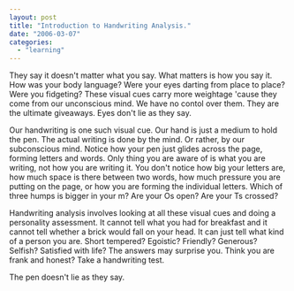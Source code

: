 ```yaml
---
layout: post
title: "Introduction to Handwriting Analysis."
date: "2006-03-07"
categories: 
  - "learning"
---
```


They say it doesn't matter what you say. What matters is how you say it. How was your body language? Were your eyes darting from place to place? Were you fidgeting? These visual cues carry more weightage 'cause they come from our unconscious mind. We have no contol over them. They are the ultimate giveaways. Eyes don't lie as they say.

Our handwriting is one such visual cue. Our hand is just a medium to hold the pen. The actual writing is done by the mind. Or rather, by our subconscious mind. Notice how your pen just glides across the page, forming letters and words. Only thing you are aware of is what you are writing, not how you are writing it. You don't notice how big your letters are, how much space is there between two words, how much pressure you are putting on the page, or how you are forming the individual letters. Which of three humps is bigger in your m? Are your Os open? Are your Ts crossed?

Handwriting analysis involves looking at all these visual cues and doing a personality assessment. It cannot tell what you had for breakfast and it cannot tell whether a brick would fall on your head. It can just tell what kind of a person you are. Short tempered? Egoistic? Friendly? Generous? Selfish? Satisfied with life? The answers may surprise you. Think you are frank and honest? Take a handwriting test.

The pen doesn't lie as they say.
